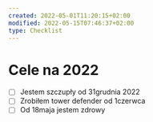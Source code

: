 ```yaml
---
created: 2022-05-01T11:20:15+02:00
modified: 2022-05-15T07:46:37+02:00
type: Checklist
---
```


# Cele na 2022

- [ ] Jestem szczupły od 31grudnia 2022
- [ ] Zrobiłem tower defender od 1czerwca
- [ ] Od 18maja jestem zdrowy 
